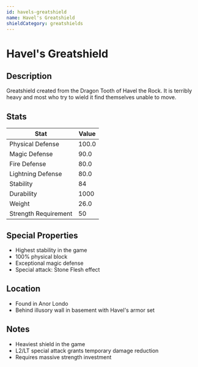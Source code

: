 ```yaml
---
id: havels-greatshield
name: Havel's Greatshield
shieldCategory: greatshields
---
```


# Havel's Greatshield

## Description
Greatshield created from the Dragon Tooth of Havel the Rock. It is terribly heavy and most who try to wield it find themselves unable to move.

## Stats

| Stat | Value |
|------|-------|
| Physical Defense | 100.0 |
| Magic Defense | 90.0 |
| Fire Defense | 80.0 |
| Lightning Defense | 80.0 |
| Stability | 84 |
| Durability | 1000 |
| Weight | 26.0 |
| Strength Requirement | 50 |

## Special Properties
- Highest stability in the game
- 100% physical block
- Exceptional magic defense
- Special attack: Stone Flesh effect

## Location
- Found in Anor Londo
- Behind illusory wall in basement with Havel's armor set

## Notes
- Heaviest shield in the game
- L2/LT special attack grants temporary damage reduction
- Requires massive strength investment